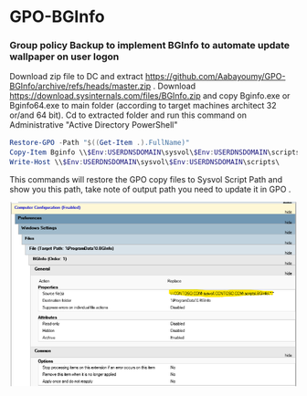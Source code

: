 # GPO-BGInfo

### Group policy Backup to implement BGInfo to automate update wallpaper on user logon

Download zip file to DC and extract https://github.com/Aabayoumy/GPO-BGInfo/archive/refs/heads/master.zip .
Download https://download.sysinternals.com/files/BGInfo.zip and copy Bginfo.exe or Bginfo64.exe to main folder (according to target machines architect 32 or/and 64 bit).
Cd to extracted folder and run this command on Administrative "Active Directory PowerShell"

```powershell
Restore-GPO -Path "$((Get-Item .).FullName)"
Copy-Item Bginfo \\$Env:USERDNSDOMAIN\sysvol\$Env:USERDNSDOMAIN\scripts\ -force -Recurse
Write-Host \\$Env:USERDNSDOMAIN\sysvol\$Env:USERDNSDOMAIN\scripts\
```

This commands will restore the GPO copy files to Sysvol Script Path and show you this path, take note of output path you need to update it in GPO .

![FolderSource](FolderSource.png)
